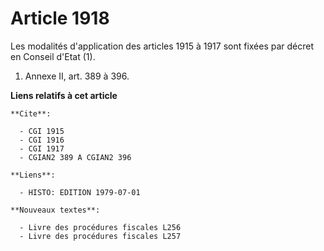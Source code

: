 # Article 1918

Les modalités d'application des articles 1915 à 1917 sont fixées par décret en Conseil d'Etat (1).

1) Annexe II, art. 389 à 396.

**Liens relatifs à cet article**

	**Cite**:

	  - CGI 1915
	  - CGI 1916
	  - CGI 1917
	  - CGIAN2 389 A CGIAN2 396

	**Liens**:

	  - HISTO: EDITION 1979-07-01

	**Nouveaux textes**:

	  - Livre des procédures fiscales L256
	  - Livre des procédures fiscales L257
